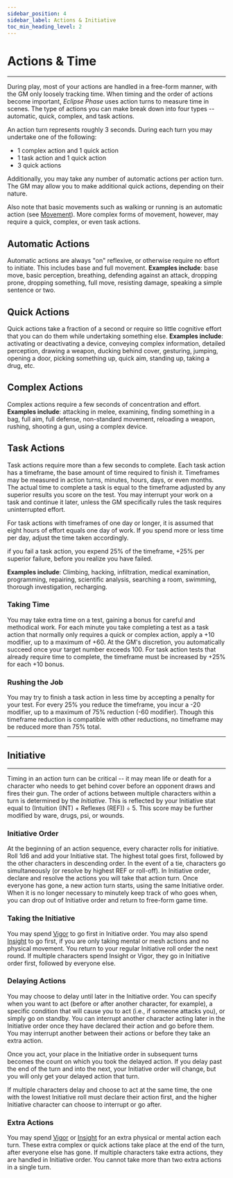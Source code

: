 ```yaml
---
sidebar_position: 4
sidebar_label: Actions & Initiative
toc_min_heading_level: 2
---
```


# Actions & Time
---
During play, most of your actions are handled in a free-form manner, with the GM only loosely tracking time.  When timing and the order of actions become important, *Eclipse Phase* uses action turns to measure time in scenes.  The type of actions you can make break down into four types -- automatic, quick, complex, and task actions.

An action turn represents roughly 3 seconds.  During each turn you may undertake one of the following:

- 1 complex action and 1 quick action
- 1 task action and 1 quick action
- 3 quick actions

Additionally, you may take any number of automatic actions per action turn.  The GM may allow you to make additional quick actions, depending on their nature.

Also note that basic movements such as walking or running is an automatic action (see [Movement](./action-and-combat/movement.md#movement)).  More complex forms of movement, however, may require a quick, complex, or even task actions.

## Automatic Actions
Automatic actions are always "on" reflexive, or otherwise require no effort to initiate.  This includes base and full movement.  **Examples include**: base move, basic perception, breathing, defending against an attack, dropping prone, dropping something, full move, resisting damage, speaking a simple sentence or two.

## Quick Actions
Quick actions take a fraction of a second or require so little cognitive effort that you can do them while undertaking something else.  **Examples include**: activating or deactivating a device, conveying complex information, detailed perception, drawing a weapon, ducking behind cover, gesturing, jumping, opening a door, picking something up, quick aim, standing up, taking a drug, etc.

## Complex Actions
Complex actions require a few seconds of concentration and effort.  **Examples include**: attacking in melee, examining, finding something in a bag, full aim, full defense, non-standard movement, reloading a weapon, rushing, shooting a gun, using a complex device.

## Task Actions
Task actions require more than a few seconds to complete.  Each task action has a timeframe, the base amount of time required to finish it.  Timeframes may be measured in action turns, minutes, hours, days, or even months.  The actual time to complete a task is equal to the timeframe adjusted by any superior results you score on the test.  You may interrupt your work on a task and continue it later, unless the GM specifically rules the task requires uninterrupted effort.

For task actions with timeframes of one day or longer, it is assumed that eight hours of effort equals one day of work.  If you spend more or less time per day, adjust the time taken accordingly.

if you fail a task action, you expend 25% of the timeframe, +25% per superior failure, before you realize you have failed.

**Examples include**: Climbing, hacking, infiltration, medical examination, programming, repairing, scientific analysis, searching a room, swimming, thorough investigation, recharging.

### Taking Time
You may take extra time on a test, gaining a bonus for careful and methodical work.  For each minute you take completing a test as a task action that normally only requires a quick or complex action, apply a +10 modifier, up to a maximum of +60.  At the GM's discretion, you automatically succeed once your target number exceeds 100.  For task action tests that already require time to complete, the timeframe must be increased by +25% for each +10 bonus.

### Rushing the Job
You may try to finish a task action in less time by accepting a penalty for your test.  For every 25% you reduce the timeframe, you incur a -20 modifier, up to a maximum of 75% reduction (-60 modifier).  Though this timeframe reduction is compatible with other reductions, no timeframe may be reduced more than 75% total.

---
## Initiative
---
Timing in an action turn can be critical -- it may mean life or death for a character who needs to get behind cover before an opponent draws and fires their gun.  The order of actions between multiple characters within a turn is determined by the *Initiative*.  This is reflected by your Initiative stat equal to (Intuition (INT) $+$ Reflexes (REF)) $\div$ 5.  This score may be further modified by ware, drugs, psi, or wounds.

### Initiative Order
At the beginning of an action sequence, every character rolls for initiative.  Roll 1d6 and add your Initiative stat.  The highest total goes first, followed by the other characters in descending order.  In the event of a tie, characters go simultaneously (or resolve by highest REF or roll-off).  In Initiative order, declare and resolve the actions you will take that action turn.  Once everyone has gone, a new action turn starts, using the same Initiative order.  When it is no longer necessary to minutely keep track of who goes when, you can drop out of Initiative order and return to free-form game time.

### Taking the Initiative
You may spend [Vigor](Pools.md#vigor) to go first in Initiative order.  You may also spend [Insight](Pools.md#insight) to go first, if you are only taking mental or mesh actions and no physical movement.  You return to your regular Initiative roll order the next round.  If multiple characters spend Insight or Vigor, they go in Initiative order first, followed by everyone else.

### Delaying Actions
You may choose to delay until later in the Initiative order.  You can specify when you want to act (before or after another character, for example), a specific condition that will cause you to act (i.e., if someone attacks you), or simply go on standby.  You can interrupt another character acting later in the Initiative order once they have declared their action and go before them.  You may interrupt another between their actions or before they take an extra action.

Once you act, your place in the Initiative order in subsequent turns becomes the count on which you took the delayed action.  If you delay past the end of the turn and into the next, your Initiative order will change, but you will only get your delayed action that turn.

If multiple characters delay and choose to act at the same time, the one with the lowest Initiative roll must declare their action first, and the higher Initiative character can choose to interrupt or go after.

### Extra Actions
You may spend [Vigor](./Pools.md#vigor) or [Insight](./Pools.md#insight) for an extra physical or mental action each turn.  These extra complex or quick actions take place at the end of the turn, after everyone else has gone.  If multiple characters take extra actions, they are handled in Initiative order.  You cannot take more than two extra actions in a single turn.
